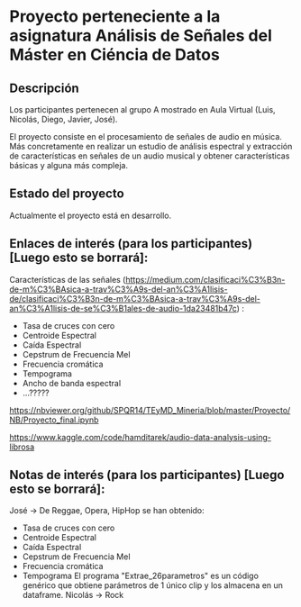 # Proyecto perteneciente a la asignatura Análisis de Señales del Máster en Ciéncia de Datos

## Descripción

Los participantes pertenecen al grupo A mostrado en Aula Virtual (Luis, Nicolás, Diego, Javier, José).

El proyecto consiste en el procesamiento de señales de audio en música. Más concretamente en realizar un estudio de análisis espectral y extracción de características en señales de un audio musical y obtener características básicas y alguna más compleja.

## Estado del proyecto

Actualmente el proyecto está en desarrollo.

## Enlaces de interés (para los participantes) [Luego esto se borrará]:

Características de las señales (https://medium.com/clasificaci%C3%B3n-de-m%C3%BAsica-a-trav%C3%A9s-del-an%C3%A1lisis-de/clasificaci%C3%B3n-de-m%C3%BAsica-a-trav%C3%A9s-del-an%C3%A1lisis-de-se%C3%B1ales-de-audio-1da23481b47c) :
- Tasa de cruces con cero
- Centroide Espectral
- Caída Espectral
- Cepstrum de Frecuencia Mel
- Frecuencia cromática
- Tempograma
- Ancho de banda espectral
- ...?????

https://nbviewer.org/github/SPQR14/TEyMD_Mineria/blob/master/Proyecto/NB/Proyecto_final.ipynb

https://www.kaggle.com/code/hamditarek/audio-data-analysis-using-librosa

## Notas de interés (para los participantes) [Luego esto se borrará]:

José -> De Reggae, Opera, HipHop se han obtenido:
- Tasa de cruces con cero
- Centroide Espectral
- Caída Espectral
- Cepstrum de Frecuencia Mel
- Frecuencia cromática
- Tempograma
El programa "Extrae_26parametros" es un código genérico que obtiene parámetros de 1 único clip y los almacena en un dataframe.
Nicolás -> Rock
